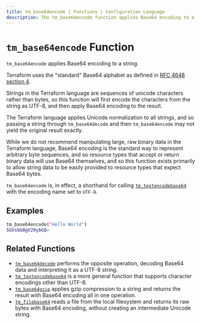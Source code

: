 ```yaml
---
title: tm_base64encode | Functions | Configuration Language
description: The tm_base64encode function applies Base64 encoding to a string.
---
```


# `tm_base64encode` Function

`tm_base64encode` applies Base64 encoding to a string.

Terraform uses the "standard" Base64 alphabet as defined in
[RFC 4648 section 4](https://tools.ietf.org/html/rfc4648#section-4).

Strings in the Terraform language are sequences of unicode characters rather
than bytes, so this function will first encode the characters from the string
as UTF-8, and then apply Base64 encoding to the result.

The Terraform language applies Unicode normalization to all strings, and so
passing a string through `tm_base64decode` and then `tm_base64encode` may not yield
the original result exactly.

While we do not recommend manipulating large, raw binary data in the Terraform
language, Base64 encoding is the standard way to represent arbitrary byte
sequences, and so resource types that accept or return binary data will use
Base64 themselves, and so this function exists primarily to allow string
data to be easily provided to resource types that expect Base64 bytes.

`tm_base64encode` is, in effect, a shorthand for calling
[`tm_textencodebase64`](./tm_textencodebase64.md) with the encoding name set to
`UTF-8`.

## Examples

```sh
tm_base64encode("Hello World")
SGVsbG8gV29ybGQ=
```

## Related Functions

* [`tm_base64decode`](./tm_base64decode.md) performs the opposite operation,
  decoding Base64 data and interpreting it as a UTF-8 string.
* [`tm_textencodebase64`](./tm_textencodebase64.md) is a more general function that
  supports character encodings other than UTF-8.
* [`tm_base64gzip`](./tm_base64gzip.md) applies gzip compression to a string
  and returns the result with Base64 encoding all in one operation.
* [`tm_filebase64`](./tm_filebase64.md) reads a file from the local filesystem
  and returns its raw bytes with Base64 encoding, without creating an
  intermediate Unicode string.
